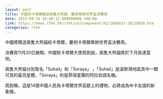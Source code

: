 ```yaml
---
layout: post
title: 中國向卡塔爾贈送兩隻大熊貓　慶祝舉辦世界盃決賽周
date: 2022-09-28 16:40:12.000000000 +08:00
link: https://news.rthk.hk/rthk/ch/component/k2/1668813-20220928.htm
categories: rthk
---
```


中國將贈送兩隻大熊貓給卡塔爾，慶祝卡塔爾舉辦世界盃決賽周。

決賽周11月20日展開。中國駐卡塔爾大使周劍說，兩隻大熊貓將於下月抵達當地。

兩隻大熊貓分別取名「Suhail」和「Soraya」 ，「Suhail」是波斯灣地區其中一顆可見的最亮星體，「Soraya」則是昴宿星團的阿拉伯語名稱。

周劍稱，這是14億中國人民為卡塔爾世界盃獻上的禮物，必將成為中卡友誼的新象徵。
